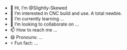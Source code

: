 - 👋 Hi, I’m @Slightly-Skewed
- 👀 I’m interested in CNC build and use. A total newbie.
- 🌱 I’m currently learning ...
- 💞️ I’m looking to collaborate on ...
- 📫 How to reach me ...
- 😄 Pronouns: ...
- ⚡ Fun fact: ...

<!---
Slightly-Skewed/Slightly-Skewed is a ✨ special ✨ repository because its `README.md` (this file) appears on your GitHub profile.
You can click the Preview link to take a look at your changes.
--->
